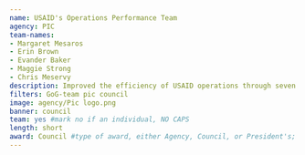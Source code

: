 ```yaml
---
name: USAID's Operations Performance Team
agency: PIC
team-names:
- Margaret Mesaros
- Erin Brown
- Evander Baker
- Maggie Strong
- Chris Meservy
description: Improved the efficiency of USAID operations through seven major management analyses. The team’s work saved over 6,400 employee hours.
filters: GoG-team pic council
image: agency/Pic logo.png
banner: council
team: yes #mark no if an individual, NO CAPS
length: short
award: Council #type of award, either Agency, Council, or President's; this is case sensitive so make sure to match the options listed exactly. This section generates the format of the card
---
```

